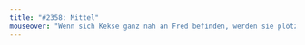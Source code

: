 ```yaml
---
title: "#2358: Mittel"
mouseover: "Wenn sich Kekse ganz nah an Fred befinden, werden sie plötzlich unerreichbar."
---
```


